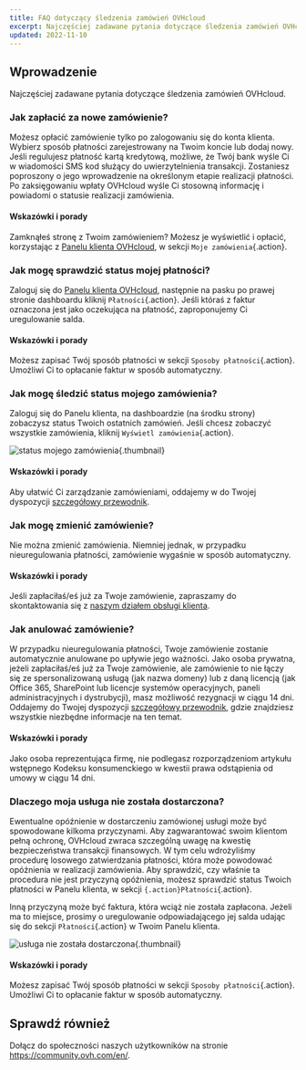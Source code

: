 ```yaml
---
title: FAQ dotyczący śledzenia zamówień OVHcloud
excerpt: Najczęściej zadawane pytania dotyczące śledzenia zamówień OVHcloud
updated: 2022-11-10
---
```


## Wprowadzenie

Najczęściej zadawane pytania dotyczące śledzenia zamówień OVHcloud.

### Jak zapłacić za nowe zamówienie?

Możesz opłacić zamówienie tylko po zalogowaniu się do konta klienta. Wybierz sposób płatności zarejestrowany na Twoim koncie lub dodaj nowy. Jeśli regulujesz płatność kartą kredytową, możliwe, że Twój bank wyśle Ci w wiadomości SMS kod służący do uwierzytelnienia transakcji. Zostaniesz poproszony o jego wprowadzenie na określonym etapie realizacji płatności. Po zaksięgowaniu wpłaty OVHcloud wyśle Ci stosowną informację i powiadomi o statusie realizacji zamówienia.

#### Wskazówki i porady

Zamknąłeś stronę z Twoim zamówieniem? Możesz je wyświetlić i opłacić, korzystając z [Panelu klienta OVHcloud](https://www.ovh.com/auth/?action=gotomanager&from=https://www.ovh.pl/&ovhSubsidiary=pl), w sekcji `Moje zamówienia`{.action}.

### Jak mogę sprawdzić status mojej płatności?

Zaloguj się do [Panelu klienta OVHcloud](https://www.ovh.com/auth/?action=gotomanager&from=https://www.ovh.pl/&ovhSubsidiary=pl), następnie na pasku po prawej stronie dashboardu kliknij `Płatności`{.action}. Jeśli któraś z faktur oznaczona jest jako oczekująca na płatność, zaproponujemy Ci uregulowanie salda.

#### Wskazówki i porady

Możesz zapisać Twój sposób płatności w sekcji `Sposoby płatności`{.action}. Umożliwi Ci to opłacanie faktur w sposób automatyczny.

### Jak mogę śledzić status mojego zamówienia?

Zaloguj się do Panelu klienta, na dashboardzie (na środku strony) zobaczysz status Twoich ostatnich zamówień. Jeśli chcesz zobaczyć wszystkie zamówienia, kliknij `Wyświetl zamówienia`{.action}.

![status mojego zamówienia](order_final-min.gif){.thumbnail}

#### Wskazówki i porady

Aby ułatwić Ci zarządzanie zamówieniami, oddajemy w do Twojej dyspozycji [szczegółowy przewodnik](managing_ovh_orders1.).

### Jak mogę zmienić zamówienie?

Nie można zmienić zamówienia. Niemniej jednak, w przypadku nieuregulowania płatności, zamówienie wygaśnie w sposób automatyczny.

#### Wskazówki i porady

Jeśli zapłaciłaś/eś już za Twoje zamówienie, zapraszamy do skontaktowania się z [naszym działem obsługi klienta](https://www.ovhcloud.com/pl/contact/).

### Jak anulować zamówienie?

W przypadku nieuregulowania płatności, Twoje zamówienie zostanie automatycznie anulowane po upływie jego ważności.
Jako osoba prywatna, jeżeli zapłaciłaś/eś już za Twoje zamówienie, ale zamówienie to nie łączy się ze spersonalizowaną usługą (jak nazwa domeny) lub z daną licencją (jak Office 365, SharePoint lub licencje systemów operacyjnych, paneli administracyjnych i dystrubycji), masz możliwość rezygnacji w ciągu 14 dni. Oddajemy do Twojej dyspozycji [szczegółowy przewodnik](managing_ovh_orders#korzystanie-z-prawa-do-odstapienia-od-umowy.), gdzie znajdziesz wszystkie niezbędne informacje na ten temat.

#### Wskazówki i porady

Jako osoba reprezentująca firmę, nie podlegasz rozporządzeniom artykułu wstępnego Kodeksu konsumenckiego w kwestii prawa odstąpienia od umowy w ciągu 14 dni.

### Dlaczego moja usługa nie została dostarczona?

Ewentualne opóźnienie w dostarczeniu zamówionej usługi może być spowodowane kilkoma przyczynami.
Aby zagwarantować swoim klientom pełną ochronę, OVHcloud zwraca szczególną uwagę na kwestię bezpieczeństwa transakcji finansowych. W tym celu wdrożyliśmy procedurę losowego zatwierdzania płatności, która może powodować opóźnienia w realizacji zamówienia. Aby sprawdzić, czy właśnie ta procedura nie jest przyczyną opóźnienia, możesz sprawdzić status Twoich płatności w Panelu klienta, w sekcji `{.action}Płatności`{.action}.

Inną przyczyną może być faktura, która wciąż nie została zapłacona. Jeżeli ma to miejsce, prosimy o uregulowanie odpowiadającego jej salda udając się do sekcji `Płatności`{.action} w Twoim Panelu klienta.

![usługa nie została dostarczona](billing_final_0.gif){.thumbnail}

#### Wskazówki i porady

Możesz zapisać Twój sposób płatności w sekcji `Sposoby płatności`{.action}. Umożliwi Ci to opłacanie faktur w sposób automatyczny.

## Sprawdź również

Dołącz do społeczności naszych użytkowników na stronie <https://community.ovh.com/en/>.